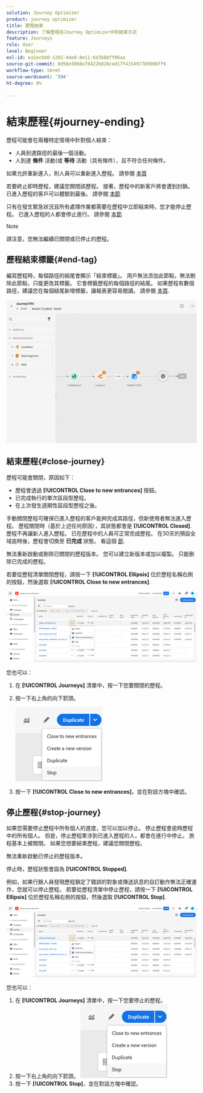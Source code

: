 ```yaml
---
solution: Journey Optimizer
product: journey optimizer
title: 歷程結束
description: 了解歷程在Journey Optimizer中的結束方式
feature: Journeys
role: User
level: Beginner
exl-id: ea1ecbb0-12b5-44e8-8e11-6d3b8bff06aa
source-git-commit: 8d56e3060e78422b028ced17f415497789908ff9
workflow-type: tm+mt
source-wordcount: '594'
ht-degree: 0%

---
```


# 結束歷程{#journey-ending}

歷程可能會在兩種特定情境中針對個人結束：

* 人員到達路徑的最後一個活動。
* 人到達 **條件** 活動(或 **等待** 活動（具有條件），且不符合任何條件。

如果允許重新進入，則人員可以重新進入歷程。 請參閱 [本頁](../building-journeys/journey-gs.md#change-properties)

若要終止即時歷程，建議您關閉該歷程。 接著，歷程中的新客戶將會遭到封鎖。 已進入歷程的客戶可以體驗到最後。 請參閱 [本節](../building-journeys/journey.md#close-journey)

只有在發生緊急狀況且所有處理作業都需要在歷程中立即結束時，您才能停止歷程。 已進入歷程的人都會停止進行。 請參閱 [本節](../building-journeys/journey.md#stop-journey)

>[!NOTE]
>
>請注意，您無法繼續已關閉或已停止的歷程。

## 歷程結束標籤{#end-tag}

編寫歷程時，每個路徑的結尾會顯示「結束標籤」。 用戶無法添加此節點，無法刪除此節點，只能更改其標籤。 它會標籤歷程的每個路徑的結尾。 如果歷程有數個路徑，建議您在每個結尾新增標籤，讓報表更容易閱讀。 請參閱 [本頁](../reports/live-report.md).

![](assets/journey-end.png)

<!--

### End activity{#journey-end-activity}

The **[!UICONTROL End]** activity allows you to mark the end of each path of the journey. It is not mandatory but recommended for visual clarity. See [this page](../building-journeys/end-activity.md)

![](assets/journey54.png)

-->

## 結束歷程{#close-journey}

歷程可能會關閉，原因如下：

* 歷程會透過 **[!UICONTROL Close to new entrances]** 按鈕。
* 已完成執行的單次區段型歷程。
* 在上次發生週期性區段型歷程之後。

手動關閉歷程可確保已進入歷程的客戶能夠完成其路徑，但新使用者無法進入歷程。 歷程關閉時（基於上述任何原因），其狀態都會是 **[!UICONTROL Closed]**. 歷程不再讓新人進入歷程。 已在歷程中的人員可正常完成歷程。 在30天的預設全域逾時後，歷程會切換至 **已完成** 狀態。 看這個 [節](../building-journeys/journey-gs.md#global_timeout).

無法重新啟動或刪除已關閉的歷程版本。 您可以建立新版本或加以複製。 只能刪除已完成的歷程。

若要從歷程清單關閉歷程，請按一下 **[!UICONTROL Ellipsis]** 位於歷程名稱右側的按鈕，然後選取 **[!UICONTROL Close to new entrances]**.

![](assets/journey-finish-quick-action.png)

您也可以：

1. 在 **[!UICONTROL Journeys]** 清單中，按一下您要關閉的歷程。
1. 按一下右上角的向下箭頭。

   ![](assets/finish_drop_down_list.png)

1. 按一下 **[!UICONTROL Close to new entrances]**，並在對話方塊中確認。

## 停止歷程{#stop-journey}

如果您需要停止歷程中所有個人的進度，您可以加以停止。 停止歷程會逾時歷程中的所有個人。 但是，停止歷程牽涉到已進入歷程的人，都會在進行中停止。 旅程基本上被關閉。 如果您想要結束歷程，建議您關閉歷程。

無法重新啟動已停止的歷程版本。

停止時，歷程狀態會設為 **[!UICONTROL Stopped]**.

例如，如果行銷人員發現歷程鎖定了錯誤的對象或傳送訊息的自訂動作無法正確運作，您就可以停止歷程。 若要從歷程清單中停止歷程，請按一下 **[!UICONTROL Ellipsis]** 位於歷程名稱右側的按鈕，然後選取 **[!UICONTROL Stop]**.

![](assets/journey-finish-quick-action.png)

您也可以：

1. 在 **[!UICONTROL Journeys]** 清單中，按一下您要停止的歷程。
1. 按一下右上角的向下箭頭。
   ![](assets/finish_drop_down_list.png)
1. 按一下 **[!UICONTROL Stop]**，並在對話方塊中確認。
